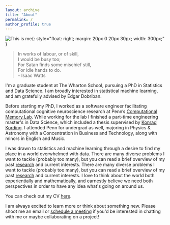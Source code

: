 ```yaml
---
layout: archive
title: "About"
permalink: /
author_profile: true
---
```

![This is me](/images/tetons_wall.jpg){: style="float: right; margin: 20px 0 20px 30px; width: 300px;" }
> In works of labour, or of skill,  
> I would be busy too;  
> For Satan finds some mischief still,  
> For idle hands to do.  
> \- Isaac Watts

I'm a graduate student at The Wharton School, pursuing a PhD in Statistics and Data Science. I am broadly interested in statistical machine learning, and am gratefully advised by Edgar Dobriban.

Before starting my PhD, I worked as a software engineer facilitating computational cognitive neuroscience research at Penn’s [Computational Memory Lab](http://memory.psych.upenn.edu/Main_Page). While working for the lab I finished a part-time engineering master's in Data Science, which included a thesis supervised by [Konrad Kording](https://kordinglab.com/). I attended Penn for undergrad as well, majoring in Physics & Astronomy with a Concentration in Business and Technology, along with minors in English and Music.

I was drawn to statistics and machine learning through a desire to find my place in a world overwhelmed with data. There are many diverse problems I want to tackle (probably too many), but you can read a brief overview of my past [research](https://jrudoler.com/research/) and current interests. There are many diverse problems I want to tackle (probably too many), but you can read a brief overview of my past [research](https://jrudoler.com/research/) and current interests. I love to think about the world both experientially and mathematically, and earnestly believe we need both perspectives in order to have any idea what's going on around us. 

You can check out my CV [here](../files/RudolerCV.pdf).

I am always excited to learn more or think about something new. Please shoot me an email or [schedule a meeting](https://calendly.com/jrudoler/30min) if you'd be interested in chatting with me or maybe collaborating on a project!
